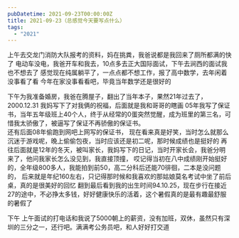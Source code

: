 ```yaml
---
pubDatetime: 2021-09-23T00:00:00Z
title: 2021-09-23（总感觉今天要写点什么）
tags:
  - "2021"
---
```


上午去交龙门消防大队报考的资料，妈在挑粪，我爸说都是我回来了厕所都满的快了
电动车没电，我爸开车和我去，10点多去正大国际面试，下午去涧西的面试我也不想去了
感觉现在纯属躺平了，一点点都不想工作，报了高中数学，去年闲着没事看了看
今年在家没事看看吧，毕竟当年数学还是很好的

下午为我准备婚房，我爸在腾屋子，翻出了当年本子，果然21年过去了，2000.12.31
我妈写下了对我俩的祝福，后面就是我和哥哥的瞎画
      05年我写了保证书，当年五年级班上40个人，终于从经常的0蛋突然觉醒，成为班里的第三名，可惜我太骄傲了，被逼写了保证不再骄傲的保证书。  
    还有后面08年偷跑到网吧上网写的保证书， 现在看来真是好笑，当时怎么就那么沉迷于游戏呢，晚上偷偷包夜，当时应该还是初二呢，那时候成绩也是挺好的
    再往后面就是12年的冬天，被叫家长，我妈写下的日记，当时开家长会，我爸分明来了，他问我家长怎么没见到，我直接顶撞， 哎记得当初在八中成绩刚开始挺好的，全年级800多人，我能拍到前50，高二分科后还能70徘徊，二本是没问题的， 后来就是年纪160左右，只记得那时候和我喜欢的那姑娘莫名考试中坐了前后桌，真的是很美好的回忆
    翻到最后看到我的出生时间94.10.25，现在步行在接近27的途中，不必挣太多钱，好好健康快乐的活着，这个暑假真的是最有趣最舒服的暑假了

下午 上午面试的打电话和我说了5000朝上的薪资，没有加班，双休，虽然只有深圳的三分之一，还行吧。满满考公务员吧，和人好好打交道


